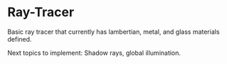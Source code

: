 # Ray-Tracer
Basic ray tracer that currently has lambertian, metal, and glass materials defined.

Next topics to implement: Shadow rays, global illumination.
